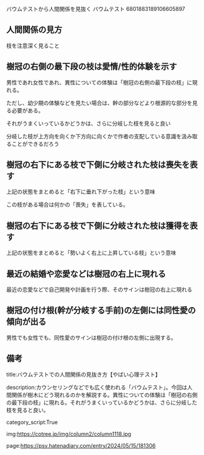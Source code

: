 バウムテストから人間関係を見抜く
バウムテスト
6801883189106605897








## 人間関係の見方





枝を注意深く見ること











## 樹冠の右側の最下段の枝は愛情/性的体験を示す



男性であれ女性であれ、異性についての体験は「樹冠の右側の最下段の枝」に現れる。



ただし、幼少期の体験などを見たい場合は、幹の部分などより根源的な部分を見る必要がある。



それがうまくいっているかどうかは、さらに分岐した枝を見ると良い



分岐した枝が上方向を向くか下方向に向くかで作者の支配している意識を汲み取ることができるだろう





## 樹冠の右下にある枝で下側に分岐された枝は喪失を表す



上記の状態をまとめると「右下に垂れ下がった枝」という意味



この枝がある場合は何かの「喪失」を表している。





## 樹冠の右下にある枝で下側に分岐された枝は獲得を表す



上記の状態をまとめると「勢いよく右上に上昇している枝」という意味















## 最近の結婚や恋愛などは樹冠の右上に現れる



最近の恋愛などで自己開発や計画を行う際、そのサインは樹冠の右上に現れる









## 樹冠の付け根(幹が分岐する手前)の左側には同性愛の傾向が出る



男性でも女性でも、同性愛のサインは樹冠の付け根の左側に出現する。









## 備考



title:バウムテストでの人間関係の見抜き方【やばい心理テスト】



description:カウンセリングなどでも広く使われる「バウムテスト」。今回は人間関係が樹木にどう現れるのかを解説する。異性についての体験は「樹冠の右側の最下段の枝」に現れる。それがうまくいっているかどうかは、さらに分岐した枝を見ると良い。



category_script:True



img:https://cotree.jp/img/column2/column1118.jpg



page:https://psy.hatenadiary.com/entry/2024/05/15/181306
